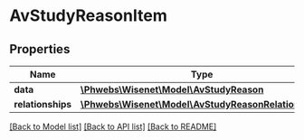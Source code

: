 # AvStudyReasonItem

## Properties
Name | Type | Description | Notes
------------ | ------------- | ------------- | -------------
**data** | [**\Phwebs\Wisenet\Model\AvStudyReason**](AvStudyReason.md) |  | [optional] 
**relationships** | [**\Phwebs\Wisenet\Model\AvStudyReasonRelationships**](AvStudyReasonRelationships.md) |  | [optional] 

[[Back to Model list]](../../README.md#documentation-for-models) [[Back to API list]](../../README.md#documentation-for-api-endpoints) [[Back to README]](../../README.md)

